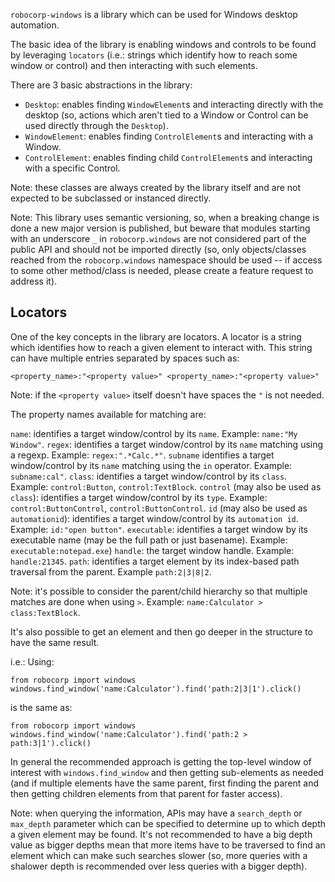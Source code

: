 `robocorp-windows` is a library which can be used for Windows desktop automation.

The basic idea of the library is enabling windows and controls to be found
by leveraging `locators` (i.e.: strings which identify how to reach some
window or control) and then interacting with such elements.

There are 3 basic abstractions in the library:

- `Desktop`: enables finding `WindowElement`s and interacting directly with the 
  desktop (so, actions which aren't tied to a Window or Control can be used directly
  through the `Desktop`).
- `WindowElement`: enables finding `ControlElement`s and interacting with a Window.
- `ControlElement`: enables finding child `ControlElement`s and interacting with a specific Control.

Note: these classes are always created by the library itself and are not expected
to be subclassed or instanced directly.

Note: This library uses semantic versioning, so, when a breaking change is done
a new major version is published, but beware that modules starting with an 
underscore `_` in `robocorp.windows` are not considered
part of the public API and should not be imported directly (so, only objects/classes
reached from the `robocorp.windows` namespace should be used -- if access to some
other method/class is needed, please create a feature request to address it).

Locators
-----------

One of the key concepts in the library are locators. A locator is a string which
identifies how to reach a given element to interact with. This string can have
multiple entries separated by spaces such as:

`<property_name>:"<property value>" <property_name>:"<property value>"`

Note: if the `<property value>` itself doesn't have spaces the `"` is not needed.

The property names available for matching are:

`name`: identifies a target window/control by its `name`. Example: `name:"My Window"`.
`regex`: identifies a target window/control by its `name` matching using a regexp. Example: `regex:".*Calc.*"`.
`subname` identifies a target window/control by its `name` matching using the `in` operator. Example: `subname:cal"`.
`class`: identifies a target window/control by its `class`. Example: `control:Button`, `control:TextBlock`.
`control` (may also be used as `class`): identifies a target window/control by its `type`. Example: `control:ButtonControl`, `control:ButtonControl`.
`id` (may also be used as `automationid`): identifies a target window/control by its `automation id`. Example: `id:"open button"`.
`executable`: identifies a target window by its executable name (may be the full path or just basename). Example: `executable:notepad.exe`)
`handle`: the target window handle. Example: `handle:21345`.
`path`: identifies a target element by its index-based path traversal from the parent. Example `path:2|3|8|2`.

Note: it's possible to consider the parent/child hierarchy so that multiple
matches are done when using `>`. Example: `name:Calculator > class:TextBlock`.

It's also possible to get an element and then go deeper in the structure to have the
same result.

i.e.: Using:

```
from robocorp import windows
windows.find_window('name:Calculator').find('path:2|3|1').click()
```

is the same as:

```
from robocorp import windows
windows.find_window('name:Calculator').find('path:2 > path:3|1').click()
```

In general the recommended approach is getting the top-level window of interest
with `windows.find_window` and then getting sub-elements as needed (and if 
multiple elements have the same parent, first finding the parent and then getting
children elements from that parent for faster access).

Note: when querying the information, APIs may have a `search_depth` or `max_depth` 
parameter which can be specified to determine up to which depth a given element 
may be found. It's not recommended to have a big depth value as bigger depths
mean that more items have to be traversed to
find an element which can make such searches slower (so, more queries with a
shalower depth is recommended over less queries with a bigger depth).

